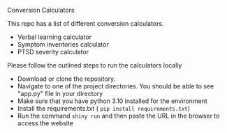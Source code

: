 Conversion Calculators

This repo has a list of different conversion calculators. 

- Verbal learning calculator
- Symptom inventories calculator
- PTSD severity calculator

Please follow the outlined steps to run the calculators locally

- Download or clone the repository.
- Navigate to one of the project directories. You should be able to see "app.py" file in your directory
- Make sure that you have python 3.10 installed for the environment
- Install the requirements.txt ( `pip install requirements.txt`)
- Run the command `shiny run` and then paste the URL in the browser to access the website

